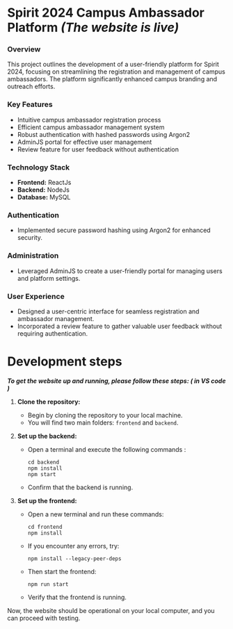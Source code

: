 

# Spirit 2024 Campus Ambassador Platform ***(The website is live)***

### Overview
This project outlines the development of a user-friendly platform for Spirit 2024, focusing on streamlining the registration and management of campus ambassadors. The platform significantly enhanced campus branding and outreach efforts.

### Key Features
* Intuitive campus ambassador registration process
* Efficient campus ambassador management system
* Robust authentication with hashed passwords using Argon2
* AdminJS portal for effective user management
* Review feature for user feedback without authentication

### Technology Stack
* **Frontend:** ReactJs
* **Backend:** NodeJs
* **Database:** MySQL

### Authentication
* Implemented secure password hashing using Argon2 for enhanced security.

### Administration
* Leveraged AdminJS to create a user-friendly portal for managing users and platform settings.

### User Experience
* Designed a user-centric interface for seamless registration and ambassador management.
* Incorporated a review feature to gather valuable user feedback without requiring authentication.

# Development steps

***To get the website up and running, please follow these steps: ( in VS code )***

1. **Clone the repository:**
   - Begin by cloning the repository to your local machine.
   - You will find two main folders: `frontend` and `backend`.

2. **Set up the backend:**
   - Open a terminal and execute the following commands :
     ```
     cd backend
     npm install
     npm start
     ```
   - Confirm that the backend is running.
  
3. **Set up the frontend:**
   - Open a new terminal and run these commands:
     ```
     cd frontend
     npm install
     ```
   - If you encounter any errors, try:
     ```
     npm install --legacy-peer-deps
     ```
   - Then start the frontend:
     ```
     npm run start
     ```
   - Verify that the frontend is running.

Now, the website should be operational on your local computer, and you can proceed with testing.



